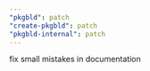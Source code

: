 ```yaml
---
"pkgbld": patch
"create-pkgbld": patch
"pkgbld-internal": patch
---
```


fix small mistakes in documentation
